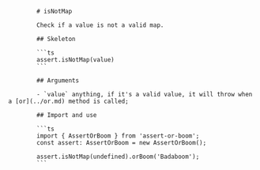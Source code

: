             # isNotMap

            Check if a value is not a valid map.

            ## Skeleton

            ```ts
            assert.isNotMap(value)
            ```

            ## Arguments

            - `value` anything, if it's a valid value, it will throw when a [or](../or.md) method is called;

            ## Import and use

            ```ts
            import { AssertOrBoom } from 'assert-or-boom';
            const assert: AssertOrBoom = new AssertOrBoom();

            assert.isNotMap(undefined).orBoom('Badaboom');
            ```
